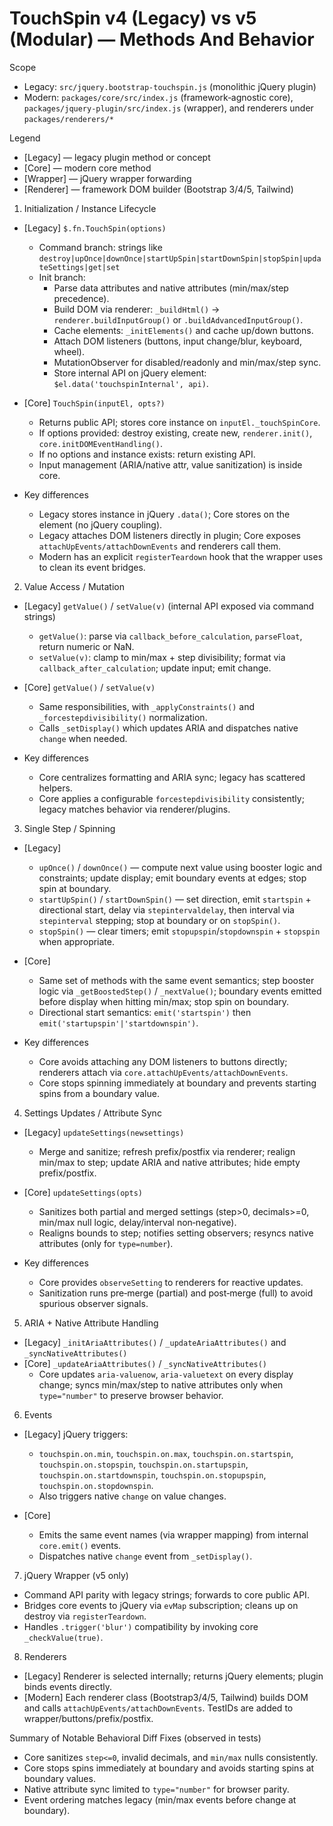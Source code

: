 # TouchSpin v4 (Legacy) vs v5 (Modular) — Methods And Behavior

Scope
- Legacy: `src/jquery.bootstrap-touchspin.js` (monolithic jQuery plugin)
- Modern: `packages/core/src/index.js` (framework‑agnostic core), `packages/jquery-plugin/src/index.js` (wrapper), and renderers under `packages/renderers/*`

Legend
- [Legacy] — legacy plugin method or concept
- [Core] — modern core method
- [Wrapper] — jQuery wrapper forwarding
- [Renderer] — framework DOM builder (Bootstrap 3/4/5, Tailwind)

1) Initialization / Instance Lifecycle
- [Legacy] `$.fn.TouchSpin(options)`
  - Command branch: strings like `destroy|upOnce|downOnce|startUpSpin|startDownSpin|stopSpin|updateSettings|get|set`
  - Init branch:
    - Parse data attributes and native attributes (min/max/step precedence).
    - Build DOM via renderer: `_buildHtml()` → `renderer.buildInputGroup()` or `.buildAdvancedInputGroup()`.
    - Cache elements: `_initElements()` and cache up/down buttons.
    - Attach DOM listeners (buttons, input change/blur, keyboard, wheel).
    - MutationObserver for disabled/readonly and min/max/step sync.
    - Store internal API on jQuery element: `$el.data('touchspinInternal', api)`.

- [Core] `TouchSpin(inputEl, opts?)`
  - Returns public API; stores core instance on `inputEl._touchSpinCore`.
  - If options provided: destroy existing, create new, `renderer.init()`, `core.initDOMEventHandling()`.
  - If no options and instance exists: return existing API.
  - Input management (ARIA/native attr, value sanitization) is inside core.

- Key differences
  - Legacy stores instance in jQuery `.data()`; Core stores on the element (no jQuery coupling).
  - Legacy attaches DOM listeners directly in plugin; Core exposes `attachUpEvents/attachDownEvents` and renderers call them.
  - Modern has an explicit `registerTeardown` hook that the wrapper uses to clean its event bridges.

2) Value Access / Mutation
- [Legacy] `getValue()` / `setValue(v)` (internal API exposed via command strings)
  - `getValue()`: parse via `callback_before_calculation`, `parseFloat`, return numeric or NaN.
  - `setValue(v)`: clamp to min/max + step divisibility; format via `callback_after_calculation`; update input; emit change.

- [Core] `getValue()` / `setValue(v)`
  - Same responsibilities, with `_applyConstraints()` and `_forcestepdivisibility()` normalization.
  - Calls `_setDisplay()` which updates ARIA and dispatches native `change` when needed.

- Key differences
  - Core centralizes formatting and ARIA sync; legacy has scattered helpers.
  - Core applies a configurable `forcestepdivisibility` consistently; legacy matches behavior via renderer/plugins.

3) Single Step / Spinning
- [Legacy]
  - `upOnce()` / `downOnce()` — compute next value using booster logic and constraints; update display; emit boundary events at edges; stop spin at boundary.
  - `startUpSpin()` / `startDownSpin()` — set direction, emit `startspin` + directional start, delay via `stepintervaldelay`, then interval via `stepinterval` stepping; stop at boundary or on `stopSpin()`.
  - `stopSpin()` — clear timers; emit `stopupspin`/`stopdownspin` + `stopspin` when appropriate.

- [Core]
  - Same set of methods with the same event semantics; step booster logic via `_getBoostedStep()` / `_nextValue()`; boundary events emitted before display when hitting min/max; stop spin on boundary.
  - Directional start semantics: `emit('startspin')` then `emit('startupspin'|'startdownspin')`.

- Key differences
  - Core avoids attaching any DOM listeners to buttons directly; renderers attach via `core.attachUpEvents/attachDownEvents`.
  - Core stops spinning immediately at boundary and prevents starting spins from a boundary value.

4) Settings Updates / Attribute Sync
- [Legacy] `updateSettings(newsettings)`
  - Merge and sanitize; refresh prefix/postfix via renderer; realign min/max to step; update ARIA and native attributes; hide empty prefix/postfix.

- [Core] `updateSettings(opts)`
  - Sanitizes both partial and merged settings (step>0, decimals>=0, min/max null logic, delay/interval non‑negative).
  - Realigns bounds to step; notifies setting observers; resyncs native attributes (only for `type=number`).

- Key differences
  - Core provides `observeSetting` to renderers for reactive updates.
  - Sanitization runs pre‑merge (partial) and post‑merge (full) to avoid spurious observer signals.

5) ARIA + Native Attribute Handling
- [Legacy] `_initAriaAttributes()` / `_updateAriaAttributes()` and `_syncNativeAttributes()`
- [Core] `_updateAriaAttributes()` / `_syncNativeAttributes()`
  - Core updates `aria-valuenow`, `aria-valuetext` on every display change; syncs min/max/step to native attributes only when `type="number"` to preserve browser behavior.

6) Events
- [Legacy] jQuery triggers:
  - `touchspin.on.min`, `touchspin.on.max`, `touchspin.on.startspin`, `touchspin.on.stopspin`, `touchspin.on.startupspin`, `touchspin.on.startdownspin`, `touchspin.on.stopupspin`, `touchspin.on.stopdownspin`.
  - Also triggers native `change` on value changes.

- [Core]
  - Emits the same event names (via wrapper mapping) from internal `core.emit()` events.
  - Dispatches native `change` event from `_setDisplay()`.

7) jQuery Wrapper (v5 only)
- Command API parity with legacy strings; forwards to core public API.
- Bridges core events to jQuery via `evMap` subscription; cleans up on destroy via `registerTeardown`.
- Handles `.trigger('blur')` compatibility by invoking core `_checkValue(true)`.

8) Renderers
- [Legacy] Renderer is selected internally; returns jQuery elements; plugin binds events directly.
- [Modern] Each renderer class (Bootstrap3/4/5, Tailwind) builds DOM and calls `attachUpEvents/attachDownEvents`. TestIDs are added to wrapper/buttons/prefix/postfix.

Summary of Notable Behavioral Diff Fixes (observed in tests)
- Core sanitizes `step<=0`, invalid decimals, and `min/max` nulls consistently.
- Core stops spins immediately at boundary and avoids starting spins at boundary values.
- Native attribute sync limited to `type="number"` for browser parity.
- Event ordering matches legacy (min/max events before change at boundary).

